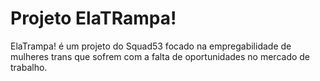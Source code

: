 # Projeto ElaTRampa!

ElaTrampa! é um projeto do Squad53 focado na empregabilidade de mulheres trans que sofrem com a falta de oportunidades no mercado de trabalho.




